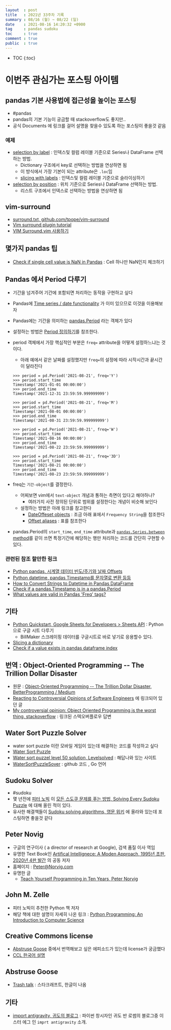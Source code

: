 ```yaml
---
layout  : post
title   : 2021년 33주차 기록
summary : 08/16 (월) ~ 08/22 (일)
date    : 2021-08-16 14:20:32 +0900
tag     : pandas sudoku
toc     : true
comment : true
public  : true
---
```

* TOC
{:toc}

# 이번주 관심가는 포스팅 아이템

## pandas 기본 사용법에 접근성을 높이는 포스팅

* #pandas
* pandas의 기본 기능이 궁금할 때 stackoverflow도 좋지만..
* 공식 Documents 에 링크를 걸어 설명을 찾을수 있도록 하는 포스팅이 좋을것 같음

### 예제

* [selection by label](https://pandas.pydata.org/docs/user_guide/indexing.html#selection-by-label) : 인덱스및 컬럼 레이블 기준으로 Series나 DataFrame 선택하는 방법. 
  * Dictionary 구조에서 key로 선택하는 방법을 연상하면 됨
  * 이 방식에서 가장 기본이 되는 attribute은 `.loc`임
  * [slicing with labels](https://pandas.pydata.org/docs/user_guide/indexing.html#slicing-with-labels) : 인덱스및 컬럼 레이블 기준으로 슬라이싱하기
* [selection by position](https://pandas.pydata.org/docs/user_guide/indexing.html#selection-by-position) : 위치 기준으로 Series나 DataFrame 선택하는 방법. 
  * 리스트 구조에서 인덱스로 선택하는 방법을 연상하면 됨

## vim-surround

* [surround.txt, github.com/tpope/vim-surround](https://github.com/tpope/vim-surround/blob/master/doc/surround.txt)
* [Vim surround plugin tutorial](http://www.futurile.net/2016/03/19/vim-surround-plugin-tutorial/)
* [VIM Surround.vim 사용하기 ](https://forteleaf.tistory.com/entry/VIM-Surroundvim-사용하기)


## 몇가지 pandas 팁

* [Check if single cell value is NaN in Pandas](https://stackoverflow.com/a/27755103/9457247) : Cell 하나만 NaN인지 체크하기


## Pandas 에서 Period 다루기

* 기간을 넘겨주어 기간에 포함되면 처리하는 동작을 구현하고 싶다
* Pandas에 [Time series / date functionality](https://pandas.pydata.org/pandas-docs/stable/user_guide/timeseries.html#) 가 이미 있으므로 이것을 이용해보자
* Pandas에는 기간을 의미하는 [pandas.Period](https://pandas.pydata.org/docs/reference/api/pandas.Period.html) 라는 객체가 있다
* 설정하는 방법은 [Period 정의하기](https://pandas.pydata.org/pandas-docs/stable/user_guide/timeseries.html#period)를 참조한다.
* period 객체에서 가장 핵심적인 부분은 `freq=` attribute을 어떻게 설정하느냐는 것이다.
  * 아래 예에서 같은 날짜를 설정했지만 `freq=`의 설정에 따라 시작시간과 끝시간이 달라진다 
    
  ```shell
  >>> period = pd.Period('2021-08-21', freq='Y')
  >>> period.start_time
  Timestamp('2021-01-01 00:00:00')
  >>> period.end_time
  Timestamp('2021-12-31 23:59:59.999999999')
  
  >>> period = pd.Period('2021-08-21', freq='M')
  >>> period.start_time
  Timestamp('2021-08-01 00:00:00')
  >>> period.end_time
  Timestamp('2021-08-31 23:59:59.999999999')
  
  >>> period = pd.Period('2021-08-21', freq='W')
  >>> period.start_time
  Timestamp('2021-08-16 00:00:00')
  >>> period.end_time
  Timestamp('2021-08-22 23:59:59.999999999')
  
  >>> period = pd.Period('2021-08-21', freq='3D')
  >>> period.start_time
  Timestamp('2021-08-21 00:00:00')
  >>> period.end_time
  Timestamp('2021-08-23 23:59:59.999999999')
  ```
  
* freq는 `기간-object`를 결정한다.
  * 어찌보면 vim에서 `text-object` 개념과 통하는 측면이 있다고 해야하나?
    * 여러가지 사전 정의된 단위로 범위를 설정한다는 개념이 비슷해 보인다 
  * 설정하는 방법은 아래 링크를 참고한다
    * [DateOffeset objects](https://pandas.pydata.org/pandas-docs/stable/user_guide/timeseries.html#dateoffset-objects) : 조금 아래 표에서 `Frequency String`을 참조한다
    * [Offset aliases](https://pandas.pydata.org/pandas-docs/stable/user_guide/timeseries.html#offset-aliases) : 표를 참조한다

* pandas.Period의 `start_time`, `end_time` attribute과 [`pandas.Series.between` method](https://pandas.pydata.org/pandas-docs/stable/reference/api/pandas.Series.between.html#)를 같이 쓰면 특정기간에 해당하는 행만 처리하는 코드를 간단히 구현할 수 있다.

### 관련된 참조 할만한 링크

* [ Python pandas, 시계열 데이터 빈도/주기와 날짜 Offsets](https://rfriend.tistory.com/503)
* [Python datetime, pandas Timestamp를 문자열로 변환 등등](https://rfriend.tistory.com/498)
* [How to Convert Strings to Datetime in Pandas DataFrame](https://datatofish.com/strings-to-datetime-pandas/)
* [Check if a pandas.Timestamp is in a pandas.Period](https://stackoverflow.com/a/35854917/9457247)
* [What values are valid in Pandas 'Freq' tags?](https://stackoverflow.com/questions/35339139/what-values-are-valid-in-pandas-freq-tags)

## 기타

* [Python Quickstart, Google Sheets for Developers > Sheets API](https://developers.google.com/sheets/api/quickstart/python) : Python으로 구글 시트 다루기 
  * BillMaker 스크레이핑 데이터를 구글시트로 바로 넣기로 응용할수 있다.
* [Slicing a dictionary](https://stackoverflow.com/questions/29216889/slicing-a-dictionary)
* [Check if a value exists in pandas dataframe index](https://stackoverflow.com/questions/23549231/check-if-a-value-exists-in-pandas-dataframe-index)

## 번역 : Object-Oriented Programming -- The Trillion Dollar Disaster

* 원문 : [Object-Oriented Programming -- The Trillion Dollar Disaster, BetterProgramming / Medium](https://betterprogramming.pub/object-oriented-programming-the-trillion-dollar-disaster-92a4b666c7c7)
* [Reacting to Controversial Opinions of Software Engineers](https://youtu.be/goy4lZfDtCE) 에 링크되어 있던 글
* [My controversial opinion: Object Oriented Programming is the worst thing, stackoverflow](https://stackoverflow.com/a/408751/9457247) : 링크된 스텍오버플로우 답변


## Water Sort Puzzle Solver

* water sort puzzle 이란 모바일 게임이 있는데 해결하는 코드를 작성하고 싶다
* [Water Sort Puzzle](https://www.codechef.com/problems/WTRSORT)
* [Water sort puzzel level 50 solution, Levelsolved](https://levelsolved.com/water-sort-puzzle-level-50-solution/) : 해답나와 있는 사이트
* [WaterSortPuzzleSover](https://github.com/kuking/WaterSortPuzzleSolver//) : github 코드 , Go 언어


## Sudoku Solver

* #sudoku
* 몇 년전에 [피터 노빅](https://en.wikipedia.org/wiki/Peter_Norvig) 이 [모든 스도쿠 문제를 푸는 방법, Solving Every Sudoku Puzzle](http://www.norvig.com/sudoku.html) 에 대해 올린 적이 있다.
* 유사한 해결책들이 [Sudoku solving algorithms, 영문 위키](https://en.wikipedia.org/wiki/Sudoku_solving_algorithms) 에 올라와 있는데 포스팅하면 좋을것 같다

## Peter Novig

* 구글의 연구이사 ( a director of  research at Google), 검색 품질 이사 역임
* 유명한 Text Book인 [Artifical Intellignece: A Moden Approach, 1995년 초판, 2020년 4판 발간](https://en.wikipedia.org/wiki/Artificial_Intelligence:_A_Modern_Approach) 의 공동 저자
* 홈페이지 : [Peter@Norvig.com](http://norvig.com/)
* 유명한 글
  * [Teach Yourself Programming in Ten Years, Peter Norvig](http://www.norvig.com/21-days.html)

## John M. Zelle

* 피터 노빅이 추천한 Python 책 저자
* 해당 책에 대한 설명이 자세히 나온 링크 : [Python Programming: An Introduction to Computer Science](https://mcsp.wartburg.edu/zelle/python/)

## Creative Commons license

* [Abstruse Goose](https://abstrusegoose.com/) 중에서 번역해보고 싶은 에피소드가 있는데 license가 궁금했다
* [CCL 한국어 설명](http://ccl.cckorea.org/)

## Abstruse Goose

* [Trash talk](https://abstrusegoose.com/369) : 스타크래프트, 한글이 나옴

## 기타

* [import antigravity, 귀도의 블로그](http://python-history.blogspot.com/2010/06/import-antigravity.html) : 파이썬 창시자인 귀도 반 로썸의 블로그중 이스터 에그 인 `imprt antigravity` 소개. 

